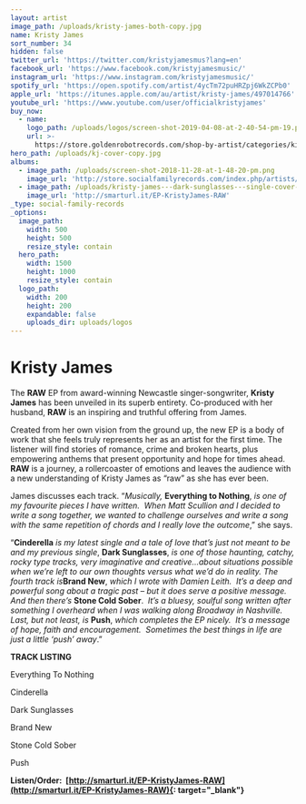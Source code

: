 ```yaml
---
layout: artist
image_path: /uploads/kristy-james-both-copy.jpg
name: Kristy James
sort_number: 34
hidden: false
twitter_url: 'https://twitter.com/kristyjamesmus?lang=en'
facebook_url: 'https://www.facebook.com/kristyjamesmusic/'
instagram_url: 'https://www.instagram.com/kristyjamesmusic/'
spotify_url: 'https://open.spotify.com/artist/4ycTm72puHRZpj6WkZCPb0'
apple_url: 'https://itunes.apple.com/au/artist/kristy-james/497014766'
youtube_url: 'https://www.youtube.com/user/officialkristyjames'
buy_now:
  - name:
    logo_path: /uploads/logos/screen-shot-2019-04-08-at-2-40-54-pm-19.png
    url: >-
      https://store.goldenrobotrecords.com/shop-by-artist/categories/kirsty-james
hero_path: /uploads/kj-cover-copy.jpg
albums:
  - image_path: /uploads/screen-shot-2018-11-28-at-1-48-20-pm.png
    image_url: 'http://store.socialfamilyrecords.com/index.php/artists/kirsty-james.html'
  - image_path: /uploads/kristy-james---dark-sunglasses---single-cover-1.jpg
    image_url: 'http://smarturl.it/EP-KristyJames-RAW'
_type: social-family-records
_options:
  image_path:
    width: 500
    height: 500
    resize_style: contain
  hero_path:
    width: 1500
    height: 1000
    resize_style: contain
  logo_path:
    width: 200
    height: 200
    expandable: false
    uploads_dir: uploads/logos
---
```


# Kristy James

The&nbsp;**RAW** EP from award-winning Newcastle singer-songwriter, **Kristy James** has been unveiled in its superb entirety. Co-produced with her husband, **RAW** is an inspiring and truthful offering from James.

Created from her own vision from the ground up, the new EP is a body of work that she feels truly represents her as an artist for the first time. The listener will find stories of romance, crime and broken hearts, plus empowering anthems that present opportunity and hope for times ahead. **RAW** is a journey, a rollercoaster of emotions and leaves the audience with a new understanding of Kristy James as “raw” as she has ever been.

James discusses each track. “*Musically,* **Everything to Nothing**, *is one of my favourite pieces I have written.&nbsp; When Matt Scullion and I decided to write a song together, we wanted to challenge ourselves and write a song with the same repetition of chords and I really love the outcome*,” she says.&nbsp;

“**Cinderella** *is my latest single and a tale of love that’s just not meant to be and my previous single*, **Dark Sunglasses**, *is one of those haunting, catchy, rocky type tracks, very imaginative and creative…about situations possible when we’re left to our own thoughts versus what we’d do in reality. The fourth track is***Brand New**, *which I wrote with Damien Leith.&nbsp; It’s a deep and powerful song about a tragic past – but it does serve a positive message.&nbsp; And then there’s* **Stone Cold Sober**.&nbsp; *It’s a bluesy, soulful song written after something I overheard when I was walking along Broadway in Nashville.&nbsp; Last, but not least, is* **Push**, *which completes the EP nicely.&nbsp; It’s a message of hope, faith and encouragement.&nbsp; Sometimes the best things in life are just a little ‘push’ away*.”

**TRACK LISTING**

Everything To Nothing

Cinderella

Dark Sunglasses

Brand New

Stone Cold Sober

Push

**Listen/Order:&nbsp; [http://smarturl.it/EP-KristyJames-RAW](http://smarturl.it/EP-KristyJames-RAW){: target="_blank"}**